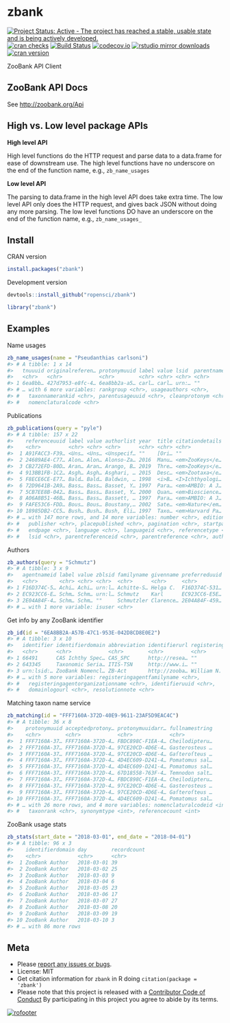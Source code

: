 zbank
=====



[![Project Status: Active - The project has reached a stable, usable state and is being actively developed.](https://www.repostatus.org/badges/latest/active.svg)](https://www.repostatus.org/#active)
[![cran checks](https://cranchecks.info/badges/worst/zbank)](https://cranchecks.info/pkgs/zbank)
[![Build Status](https://travis-ci.org/ropensci/zbank.svg?branch=master)](https://travis-ci.org/ropensci/zbank)
[![codecov.io](https://codecov.io/github/ropensci/zbank/coverage.svg?branch=master)](https://codecov.io/github/ropensci/zbank?branch=master)
[![rstudio mirror downloads](https://cranlogs.r-pkg.org/badges/zbank)](https://github.com/metacran/cranlogs.app)
[![cran version](https://www.r-pkg.org/badges/version/zbank)](https://cran.r-project.org/package=zbank)

ZooBank API Client

## ZooBank API Docs

See <http://zoobank.org/Api>

## High vs. Low level package APIs

__High level API__

High level functions do the HTTP request and parse data to a data.frame for
ease of downstream use. The high level functions have no underscore on the end
of the function name, e.g., `zb_name_usages`

__Low level API__

The parsing to data.frame in the high level API does take extra time. The low
level API only does the HTTP request, and gives back JSON without doing any
more parsing. The low level functions DO have an underscore on the end
of the function name, e.g., `zb_name_usages_`

## Install

CRAN version


```r
install.packages("zbank")
```

Development version


```r
devtools::install_github("ropensci/zbank")
```


```r
library("zbank")
```

## Examples

Name usages


```r
zb_name_usages(name = "Pseudanthias carlsoni")
#> # A tibble: 1 x 14
#>   tnuuuid originalreferen… protonymuuid label value lsid  parentname namestring
#>   <chr>   <chr>            <chr>        <chr> <chr> <chr> <chr>      <chr>     
#> 1 6ea8bb… 427d7953-e8fc-4… 6ea8bb2a-a5… carl… carl… urn:… ""         carlsoni  
#> # … with 6 more variables: rankgroup <chr>, usageauthors <chr>,
#> #   taxonnamerankid <chr>, parentusageuuid <chr>, cleanprotonym <chr>,
#> #   nomenclaturalcode <chr>
```

Publications


```r
zb_publications(query = "pyle")
#> # A tibble: 157 x 22
#>    referenceuuid label value authorlist year  title citationdetails volume
#>    <chr>         <chr> <chr> <chr>      <chr> <chr> <chr>           <chr> 
#>  1 A91FACC3-F39… <Uns… <Uns… <Unspecif… ""    [Ori… ""              ""    
#>  2 24689AE4-C77… Alon… Alon… Alonso-Za… 2016  Manu… <em>ZooKeys</e… 550   
#>  3 CB272EFD-80D… Aran… Aran… Arango, B… 2019  Thre… <em>ZooKeys</e… 835   
#>  4 913BB1FB-1C2… Asgh… Asgh… Asghari, … 2015  Desc… <em>Zootaxa</e… 3986  
#>  5 F8ECE6CE-E77… Bald… Bald… Baldwin, … 1998  <i>B… <I>Ichthyologi… 45    
#>  6 72D9641B-2A9… Bass… Bass… Basset, Y… 1997  Para… <em>AMBIO: A J… ""    
#>  7 5CB7EE8B-042… Bass… Bass… Basset, Y… 2000  Quan… <em>Bioscience… 50    
#>  8 A06A8B51-46B… Bass… Bass… Bassett, … 1997  Para… <em>AMBIO: A J… ""    
#>  9 FAFE53C6-FDD… Bous… Bous… Boustany,… 2002  Sate… <em>Nature</em… 415   
#> 10 18985DB2-CC5… Bush… Bush… Bush, Eli… 1997  Taxo… <em>Harvard Pa… 2     
#> # … with 147 more rows, and 14 more variables: number <chr>, edition <chr>,
#> #   publisher <chr>, placepublished <chr>, pagination <chr>, startpage <chr>,
#> #   endpage <chr>, language <chr>, languageid <chr>, referencetype <chr>,
#> #   lsid <chr>, parentreferenceid <chr>, parentreference <chr>, authors <list>
```

Authors


```r
zb_authors(query = "Schmutz")
#> # A tibble: 3 x 9
#>   agentnameid label value zblsid familyname givenname preferreduuid agentid
#>   <chr>       <chr> <chr> <chr>  <chr>      <chr>     <chr>         <chr>  
#> 1 F16D374C-5… Achi… Achi… urn:l… Achitte-S… Helga C.  F16D374C-531… F16D37…
#> 2 EC923CC6-E… Schm… Schm… urn:l… Schmutz    Karl      EC923CC6-E5E… EC923C…
#> 3 2E04A84F-4… Schm… Schm… ""     Schmutzler Clarence… 2E04A84F-459… 2E04A8…
#> # … with 1 more variable: isuser <chr>
```

Get info by any ZooBank identifier


```r
zb_id(id = "6EA8BB2A-A57B-47C1-953E-042D8CD8E0E2")
#> # A tibble: 3 x 10
#>   identifier identifierdomain abbreviation identifierurl registeringagen…
#>   <chr>      <chr>            <chr>        <chr>         <chr>           
#> 1 66491      CAS Ichthy Spec… CAS_SPC      http://resea… ""              
#> 2 643345     Taxonomic Seria… ITIS-TSN     http://www.i… ""              
#> 3 urn:lsid:… ZooBank Nomencl… ZB-Act       http://zooba… William N.      
#> # … with 5 more variables: registeringagentfamilyname <chr>,
#> #   registeringagentorganizationname <chr>, identifieruuid <chr>,
#> #   domainlogourl <chr>, resolutionnote <chr>
```

Matching taxon name service


```r
zb_matching(id = "FFF7160A-372D-40E9-9611-23AF5D9EAC4C")
#> # A tibble: 36 x 8
#>    protonymuuid acceptedprotony… protonymuuidarr… fullnamestring
#>    <chr>        <chr>            <chr>            <chr>         
#>  1 FFF7160A-37… FFF7160A-372D-4… FBDC898C-F1EA-4… Cheilodipteru…
#>  2 FFF7160A-37… FFF7160A-372D-4… 97CE20CD-4D6E-4… Gasterosteus …
#>  3 FFF7160A-37… FFF7160A-372D-4… 97CE20CD-4D6E-4… Gaſteroſteus …
#>  4 FFF7160A-37… FFF7160A-372D-4… 4D4EC609-D241-4… Pomatomus sal…
#>  5 FFF7160A-37… FFF7160A-372D-4… 4D4EC609-D241-4… Pomatomus sal…
#>  6 FFF7160A-37… FFF7160A-372D-4… 67D18558-763F-4… Temnodon salt…
#>  7 FFF7160A-37… FFF7160A-372D-4… FBDC898C-F1EA-4… Cheilodipteru…
#>  8 FFF7160A-37… FFF7160A-372D-4… 97CE20CD-4D6E-4… Gasterosteus …
#>  9 FFF7160A-37… FFF7160A-372D-4… 97CE20CD-4D6E-4… Gaſteroſteus …
#> 10 FFF7160A-37… FFF7160A-372D-4… 4D4EC609-D241-4… Pomatomus sal…
#> # … with 26 more rows, and 4 more variables: nomenclaturalcodeid <int>,
#> #   taxonrank <chr>, synonymtype <int>, referencecount <int>
```

ZooBank usage stats


```r
zb_stats(start_date = "2018-03-01", end_date = "2018-04-01")
#> # A tibble: 96 x 3
#>    identifierdomain day        recordcount
#>    <chr>            <chr>      <chr>      
#>  1 ZooBank Author   2018-03-01 39         
#>  2 ZooBank Author   2018-03-02 25         
#>  3 ZooBank Author   2018-03-03 9          
#>  4 ZooBank Author   2018-03-04 6          
#>  5 ZooBank Author   2018-03-05 23         
#>  6 ZooBank Author   2018-03-06 17         
#>  7 ZooBank Author   2018-03-07 27         
#>  8 ZooBank Author   2018-03-08 20         
#>  9 ZooBank Author   2018-03-09 19         
#> 10 ZooBank Author   2018-03-10 3          
#> # … with 86 more rows
```

## Meta

* Please [report any issues or bugs](https://github.com/ropensci/zbank/issues).
* License: MIT
* Get citation information for `zbank` in R doing `citation(package = 'zbank')`
* Please note that this project is released with a [Contributor Code of Conduct][coc]
By participating in this project you agree to abide by its terms.

[![rofooter](https://ropensci.org/public_images/github_footer.png)](https://ropensci.org)

[coc]: https://github.com/ropensci/zbank/blob/master/CODE_OF_CONDUCT.md
